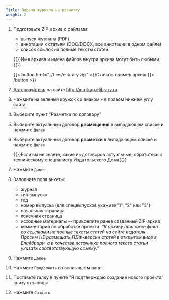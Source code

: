 ```yaml
---
Title: Подача журнала на разметку
weight: 2
---
```


1. Подготовьте ZIP-архив с файлами:  
    - выпуск журнала (PDF)
    - аннотации к статьям (DOC/DOCX, все аннотации в одном файле)
    - список ссылок на полные тексты статей

    {{<hint>}}Имя архива и имена файлов внутри архива могут быть любыми.{{</hint>}}

    {{< button href="../files/elibrary.zip" >}}Скачать пример архива{{< /button >}}

1. [Авторизуйтесь](../auth) на сайте http://markup.elibrary.ru

1. Нажмите на зеленый кружок со знаком `+` в правом нижнем углу сайта

1. Выберите пункт "Разметка по договору"

1. Выберите актуальный договор **размещения** в выпадающем списке и нажмите `Далее`

1. Выберите актуальный договор **разметки** в выпадающем списке и нажмите `Далее`

    {{<hint>}}Если вы не знаете, какие из договоров актуальные, обратитесь к техническому специалисту Издательского Дома{{</hint>}}

1. Нажмите `Далее`

1. Заполните поля анкеты:  
    - журнал
    - тип выпуска
    - год
    - номер выпуска (для спецвыпусков укажите "1", "2" или "3")
    - начальная страница
    - конечная страница
    - исходные материалы -- прикрепите ранее созданный ZIP-архив
    - комментарий по обработке проекта: *"К архивy приложен файл со ссылками на полные тексты статей на сайте издателя. Просим НЕ размещать ПДФ-версии статей в открытом виде в Елайбрари, а в качестве источника полного текста статьи указать соответствующую ссылку."*

1. Нажмите `Далее`

1. Нажмите `Продолжить` во всплывшем окне.

1. Поставьте галку в пункте "Я подтверждаю создание нового проекта" внизу страницы

1. Нажмите `Создать`
